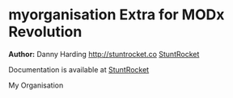 myorganisation Extra for MODx Revolution
=======================================


**Author:** Danny Harding <http://stuntrocket.co> [StuntRocket](http://stuntrocket.co)

Documentation is available at [StuntRocket](http://stuntrocket.co/modx/myorganisation.html)

My Organisation
